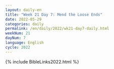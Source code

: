 ```yaml
---
layout: daily-en
title: "Week 21 Day 7: Mend the Loose Ends"
date: 2022-05-29
categories: daily
permalink: /en/daily/2022/wk21-day7-daily.html
weekNum: 21
dayNum: 7
language: English
cycle: 2022
---
```

{% include BibleLinks2022.html %} 
